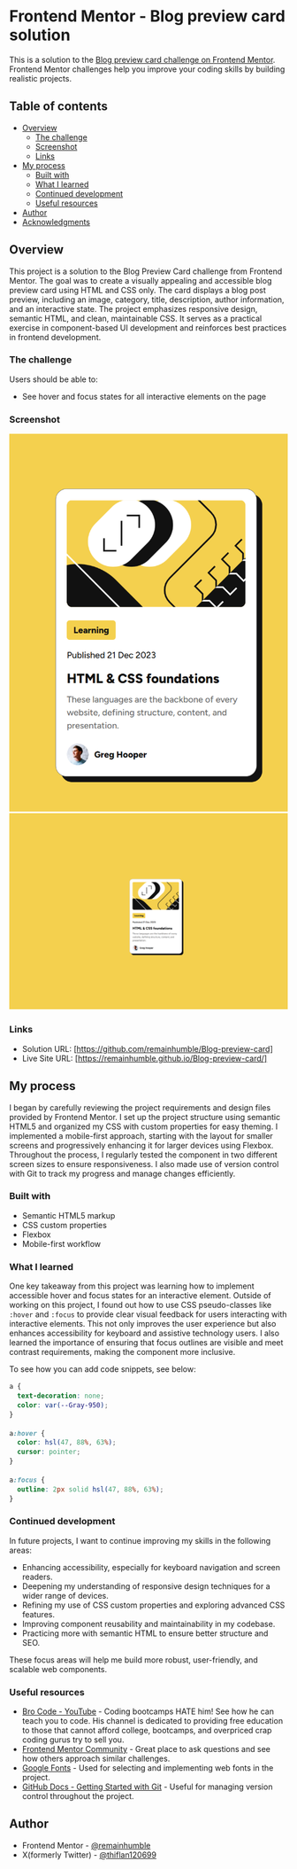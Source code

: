 # Frontend Mentor - Blog preview card solution

This is a solution to the [Blog preview card challenge on Frontend Mentor](https://www.frontendmentor.io/challenges/blog-preview-card-ckPaj01IcS). Frontend Mentor challenges help you improve your coding skills by building realistic projects.

## Table of contents

- [Overview](#overview)
  - [The challenge](#the-challenge)
  - [Screenshot](#screenshot)
  - [Links](#links)
- [My process](#my-process)
  - [Built with](#built-with)
  - [What I learned](#what-i-learned)
  - [Continued development](#continued-development)
  - [Useful resources](#useful-resources)
- [Author](#author)
- [Acknowledgments](#acknowledgments)

## Overview

This project is a solution to the Blog Preview Card challenge from Frontend Mentor. The goal was to create a visually appealing and accessible blog preview card using HTML and CSS only. The card displays a blog post preview, including an image, category, title, description, author information, and an interactive state. The project emphasizes responsive design, semantic HTML, and clean, maintainable CSS. It serves as a practical exercise in component-based UI development and reinforces best practices in frontend development.

### The challenge

Users should be able to:

- See hover and focus states for all interactive elements on the page

### Screenshot

![](./Blog-preview-card-mobile.png)
![](./Blog-preview-card-desktop.png)

### Links

- Solution URL: [https://github.com/remainhumble/Blog-preview-card]
- Live Site URL: [https://remainhumble.github.io/Blog-preview-card/]

## My process

I began by carefully reviewing the project requirements and design files provided by Frontend Mentor. I set up the project structure using semantic HTML5 and organized my CSS with custom properties for easy theming. I implemented a mobile-first approach, starting with the layout for smaller screens and progressively enhancing it for larger devices using Flexbox. Throughout the process, I regularly tested the component in two different screen sizes to ensure responsiveness. I also made use of version control with Git to track my progress and manage changes efficiently.

### Built with

- Semantic HTML5 markup
- CSS custom properties
- Flexbox
- Mobile-first workflow

### What I learned

One key takeaway from this project was learning how to implement accessible hover and focus states for an interactive element. Outside of working on this project, I found out how to use CSS pseudo-classes like `:hover` and `:focus` to provide clear visual feedback for users interacting with interactive elements. This not only improves the user experience but also enhances accessibility for keyboard and assistive technology users. I also learned the importance of ensuring that focus outlines are visible and meet contrast requirements, making the component more inclusive.

To see how you can add code snippets, see below:

```css
a {
  text-decoration: none;
  color: var(--Gray-950);
}

a:hover {
  color: hsl(47, 88%, 63%);
  cursor: pointer;
}

a:focus {
  outline: 2px solid hsl(47, 88%, 63%);
}
```

### Continued development

In future projects, I want to continue improving my skills in the following areas:

- Enhancing accessibility, especially for keyboard navigation and screen readers.
- Deepening my understanding of responsive design techniques for a wider range of devices.
- Refining my use of CSS custom properties and exploring advanced CSS features.
- Improving component reusability and maintainability in my codebase.
- Practicing more with semantic HTML to ensure better structure and SEO.

These focus areas will help me build more robust, user-friendly, and scalable web components.

### Useful resources

- [Bro Code - YouTube](https://www.youtube.com/@BroCodez) - Coding bootcamps HATE him!
  See how he can teach you to code.
  His channel is dedicated to providing free education to those that cannot afford college, bootcamps, and overpriced crap coding gurus try to sell you.
- [Frontend Mentor Community](https://www.frontendmentor.io/community) - Great place to ask questions and see how others approach similar challenges.
- [Google Fonts](https://fonts.google.com/) - Used for selecting and implementing web fonts in the project.
- [GitHub Docs - Getting Started with Git](https://docs.github.com/en/get-started/quickstart) - Useful for managing version control throughout the project.

## Author

- Frontend Mentor - [@remainhumble](https://www.frontendmentor.io/profile/remainhumble)
- X(formerly Twitter) - [@thiflan120699](https://x.com/thiflan120699)
